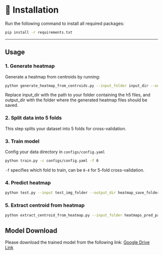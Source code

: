 # 📌 Installation

Run the following command to install all required packages:
```bash
pip install -r requirements.txt
```

---


## **Usage**

### **1. Generate heatmap**
Generate a heatmap from centroids by running:

```bash
python generate_heatmap_from_centroids.py --input_folder input_dir --output_folder output_dir
```
Replace input_dir with the path to your folder containing the h5 files, and output_dir with the folder where the generated heatmap files should be saved.

### **2. Split data into 5 folds**
This step splits your dataset into 5 folds for cross-validation. 

### **3. Train model**
Config your data directory in `configs/config.yaml`
```bash
python train.py -c configs/config.yaml -f 0
```
`-f` specifies which fold to train, can be `0-4` for 5-fold cross-validation.

### **4. Predict heatmap**
```bash
python test.py --input test_img_folder --output_dir heatmap_save_folder --model_path model_for_current_path
```

### **5. Extract centroid from heatmap**
```bash
python extract_centroid_from_heatmap.py --input_folder heatmaps_pred_path --output_folder centroid_saved_path --gt_folder [optional] /mmfs1/data/liupen/project/dataset/nuclei/wormID_data/centroids
```
## Model Download
Please download the trained model from the following link:
[Google Drive Link](https://drive.google.com/drive/folders/1sgzSQedq4XLkzIfjd0OI0Zc23YGo1-WA?usp=drive_link)